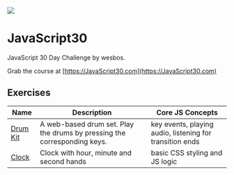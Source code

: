 ![](https://javascript30.com/images/JS3-social-share.png)

# JavaScript30

JavaScript 30 Day Challenge by wesbos.

Grab the course at [https://JavaScript30.com](https://JavaScript30.com)

## Exercises
| Name | Description | Core JS Concepts
| --- | --- | --- |
| [Drum Kit](https://github.com/nikrom17/JavaScript30/tree/master/Drum%20Kit) | A web-based drum set. Play the drums by pressing the corresponding keys.  | key events, playing audio, listening for transition ends
|[Clock](https://github.com/nikrom17/JavaScript30/tree/master/Clock) | Clock with hour, minute and second hands  | basic CSS styling and JS logic |


